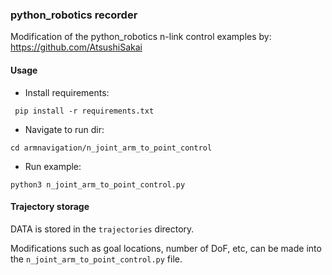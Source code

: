 ### python_robotics recorder

Modification of the python_robotics n-link control examples by: https://github.com/AtsushiSakai

#### Usage

- Install requirements:

` pip install -r requirements.txt`

- Navigate to run dir:

`cd armnavigation/n_joint_arm_to_point_control`

- Run example:

`python3 n_joint_arm_to_point_control.py`



#### Trajectory storage

DATA is stored in the `trajectories` directory. 


Modifications such as goal locations, number of DoF, etc, can be made into the `n_joint_arm_to_point_control.py` file.





